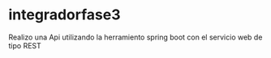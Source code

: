 # integradorfase3
Realizo una Api utilizando la herramiento spring boot con el servicio web de tipo REST
